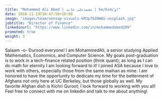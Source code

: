 ```yaml
---
title: "Mohammed Ali Abed | محمدعلی عابد | he/him/او"
date: 2018-11-19T10:47:58+10:00
image: "images/team/nonsap-visuals-kMJp7620W6U-unsplash.jpg"
jobtitle: "Director of Finance"
linkedinurl: "https://www.linkedin.com/in/mohammedabed209"
promoted: true
weight: 3
---
```


Salaam -o- Durood everyone! I am MohammedAli, a senior studying Applied Mathematics, Economics, and Computer Science. My goals post-graduation is to work in a tech-finance related position (think quant); as long as I can do math for eternity I am looking forward to it! I joined ASA because I love to work with others, especially those from the same maihan as mine. I am honored to have the opportunity to dedicate my time for the betterment of Afghans not only here at UC Berkeley, but those globally as well. My favorite Afghan dish is Kichri Quroot; I look forward to working with you all! Feel free to connect with me on linkedin and talk to me about anything!

<!-- Calendly inline widget begin -->
<div class="calendly-inline-widget" data-url="https://calendly.com/mohammedabed/tutoring?primary_color=e8390f" style="min-width:320px;height:630px;"></div>
<script type="text/javascript" src="https://assets.calendly.com/assets/external/widget.js" async></script>
<!-- Calendly inline widget end -->
